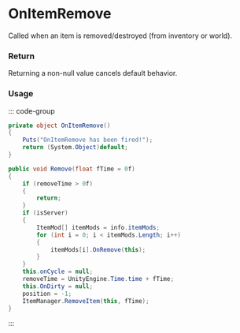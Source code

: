 <Badge type="danger" text="Carbon Compatible"/><Badge type="warning" text="Oxide Compatible"/>
# OnItemRemove
Called when an item is removed/destroyed (from inventory or world).
### Return
Returning a non-null value cancels default behavior.

### Usage
::: code-group
```csharp [Example]
private object OnItemRemove()
{
	Puts("OnItemRemove has been fired!");
	return (System.Object)default;
}
```
```csharp [Source — Assembly-CSharp @ Item]
public void Remove(float fTime = 0f)
{
	if (removeTime > 0f)
	{
		return;
	}
	if (isServer)
	{
		ItemMod[] itemMods = info.itemMods;
		for (int i = 0; i < itemMods.Length; i++)
		{
			itemMods[i].OnRemove(this);
		}
	}
	this.onCycle = null;
	removeTime = UnityEngine.Time.time + fTime;
	this.OnDirty = null;
	position = -1;
	ItemManager.RemoveItem(this, fTime);
}

```
:::
